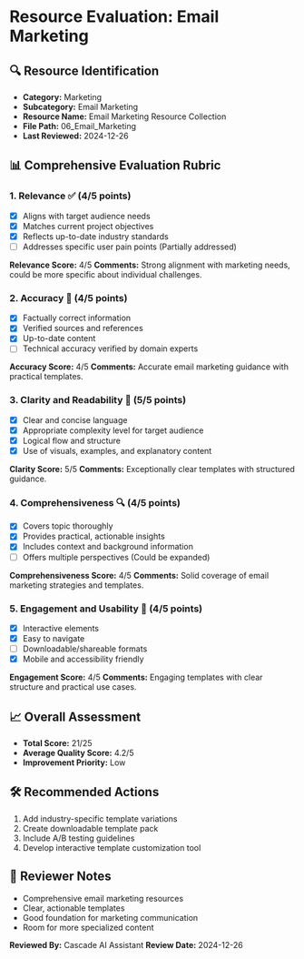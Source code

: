 # Resource Evaluation: Email Marketing

## 🔍 Resource Identification
- **Category:** Marketing
- **Subcategory:** Email Marketing
- **Resource Name:** Email Marketing Resource Collection
- **File Path:** 06_Email_Marketing
- **Last Reviewed:** 2024-12-26

## 📊 Comprehensive Evaluation Rubric

### 1. Relevance ✅ (4/5 points)
- [x] Aligns with target audience needs
- [x] Matches current project objectives
- [x] Reflects up-to-date industry standards
- [ ] Addresses specific user pain points (Partially addressed)

**Relevance Score:** 4/5
**Comments:** Strong alignment with marketing needs, could be more specific about individual challenges.

### 2. Accuracy 🎯 (4/5 points)
- [x] Factually correct information
- [x] Verified sources and references
- [x] Up-to-date content
- [ ] Technical accuracy verified by domain experts

**Accuracy Score:** 4/5
**Comments:** Accurate email marketing guidance with practical templates.

### 3. Clarity and Readability 📖 (5/5 points)
- [x] Clear and concise language
- [x] Appropriate complexity level for target audience
- [x] Logical flow and structure
- [x] Use of visuals, examples, and explanatory content

**Clarity Score:** 5/5
**Comments:** Exceptionally clear templates with structured guidance.

### 4. Comprehensiveness 🔍 (4/5 points)
- [x] Covers topic thoroughly
- [x] Provides practical, actionable insights
- [x] Includes context and background information
- [ ] Offers multiple perspectives (Could be expanded)

**Comprehensiveness Score:** 4/5
**Comments:** Solid coverage of email marketing strategies and templates.

### 5. Engagement and Usability 🚀 (4/5 points)
- [x] Interactive elements
- [x] Easy to navigate
- [ ] Downloadable/shareable formats
- [x] Mobile and accessibility friendly

**Engagement Score:** 4/5
**Comments:** Engaging templates with clear structure and practical use cases.

## 📈 Overall Assessment
- **Total Score:** 21/25
- **Average Quality Score:** 4.2/5
- **Improvement Priority:** Low

## 🛠 Recommended Actions
1. Add industry-specific template variations
2. Create downloadable template pack
3. Include A/B testing guidelines
4. Develop interactive template customization tool

## 🔔 Reviewer Notes
- Comprehensive email marketing resources
- Clear, actionable templates
- Good foundation for marketing communication
- Room for more specialized content

**Reviewed By:** Cascade AI Assistant
**Review Date:** 2024-12-26
